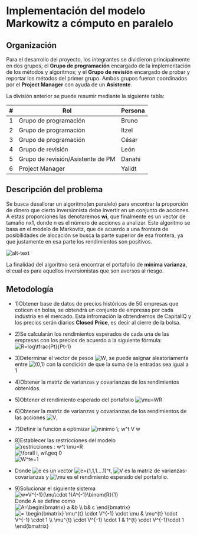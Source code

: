 # Implementación del modelo Markowitz a cómputo en paralelo



## Organización

Para el desarrollo del proyecto, los integrantes se dividieron principalmente en dos grupos; el **Grupo de programación** encargado de la implementación de los métodos y algoritmos; y el **Grupo de revisión** encargado de probar y reportar los métodos del primer grupo. Ambos grupos fueron coordinados por el **Project Manager** con ayuda de un **Asistente**.

La división anterior se puede resumir mediante la siguiente tabla:

| #    | Rol                                   | Persona      | 
| ---- | --------------------------------------| ------------ | 
| 1    | Grupo de programación                 | Bruno        | 
| 2    | Grupo de programación                 | Itzel        | 
| 3    | Grupo de programación                 | César        | 
| 4    | Grupo de revisión                     | León         |
| 5    | Grupo de revisión/Asistente de PM     | Danahi       | 
| 6    | Project Manager                       | Yalidt       | 

## Descripción del problema

Se busca desallorar un algoritmo(en paralelo) para encontrar la proporción de dinero que cierto inversionista debe invertir en un conjunto de acciones. A estas proporciones las denotaremos **wi**, que finalmente es un vector de tamaño nx1, donde n es el número de acciones a analizar. Este algoritmo se basa en el modelo de Markovitz, que de acuerdo a una frontera de posibilidades de alocación se busca la parte superior de esa frontera, ya que justamente en esa parte los rendimientos son positivos.

![alt-text](https://github.com/czammar/MNO_finalproject/blob/master/images/frontera_eficiente.png)

La finalidad del algoritmo será encontrar el portafolio de **mínima varianza**, el cual es para aquellos inversionistas que son aversos al riesgo. 

## Metodología
* 1)Obtener base de datos de precios históricos de 50 empresas que coticen en bolsa, se obtendrá un conjunto de empresas por cada industria en el mercado. Esta infromación la obtendremos de CapitalIQ y los precios serán diarios **Closed Price**, es decir al cierre de la bolsa.

* 2)Se calcularán los rendimientos esperados de cada una de las empresas con los precios de acuerdo a la siguiente fórmula:
![R=log\tfrac{Pt}{Pt-1}](https://render.githubusercontent.com/render/math?math=R%3Dlog%5Ctfrac%7BPt%7D%7BPt-1%7D)

* 3)Determinar el vector de pesos ![$W$](https://render.githubusercontent.com/render/math?math=%24W%24), se puede asignar aleatoriamente entre ![$(0,1)$](https://render.githubusercontent.com/render/math?math=%24(0%2C1)%24) con la condición de que la suma de la entradas sea igual a 1
* 4)Obtener la matriz de varianzas y covarianzas de los rendimientos obtenidos
* 5)Obtener el rendimiento esperado del portafolio ![$\mu=WR$](https://render.githubusercontent.com/render/math?math=%24%5Cmu%3DWR%24)
* 6)Obtener la matriz de varianzas y covarianzas de los rendimientos de las acciones ![$V$](https://render.githubusercontent.com/render/math?math=%24V%24),
* 7)Definir la función a optimizar  ![$minimo \; w^t V w$](https://render.githubusercontent.com/render/math?math=%24minimo%20%5C%3B%20w%5Et%20V%20w%24)
* 8)Establecer las restricciones del modelo<br />
![restricciones : w^t \mu=R](https://render.githubusercontent.com/render/math?math=restricciones%20%3A%20w%5Et%20%5Cmu%3DR)<br />
![\forall i, wi\geq 0](https://render.githubusercontent.com/render/math?math=%5Cforall%20i%2C%20wi%5Cgeq%200)<br />
![W^te=1](https://render.githubusercontent.com/render/math?math=W%5Ete%3D1)<br />

* Donde ![e](https://render.githubusercontent.com/render/math?math=e) es un vector ![e=(1,1,1....1)^t](https://render.githubusercontent.com/render/math?math=e%3D(1%2C1%2C1....1)%5Et), ![V](https://render.githubusercontent.com/render/math?math=V) es la matriz de varianzas-covarianzas y ![\mu](https://render.githubusercontent.com/render/math?math=%5Cmu) es el rendimiento esperado del portafolio.<br />

* 9)Solucionar el siguiente sistema  <br />
![w=V^{-1}(\mu\cdot 1)A^{-1}\binom{R}{1}](https://render.githubusercontent.com/render/math?math=w%3DV%5E%7B-1%7D(%5Cmu%5Ccdot%201)A%5E%7B-1%7D%5Cbinom%7BR%7D%7B1%7D)<br />
Donde A se define como<br />
![$A=\begin{bmatrix} a &b \\ b& c \end{bmatrix}$](https://render.githubusercontent.com/render/math?math=%24A%3D%5Cbegin%7Bbmatrix%7D%20a%20%26b%20%5C%5C%20b%26%20c%20%5Cend%7Bbmatrix%7D%24)![$= \begin{bmatrix} \mu^{t} \cdot V^{-1} \cdot \mu & \mu^{t} \cdot V^{-1} \cdot 1 \\ \mu^{t} \cdot V^{-1} \cdot 1 & 1^{t} \cdot V^{-1}\cdot 1 \end{bmatrix}$](https://render.githubusercontent.com/render/math?math=%24%3D%20%5Cbegin%7Bbmatrix%7D%20%5Cmu%5E%7Bt%7D%20%5Ccdot%20V%5E%7B-1%7D%20%5Ccdot%20%5Cmu%20%26%20%5Cmu%5E%7Bt%7D%20%5Ccdot%20V%5E%7B-1%7D%20%5Ccdot%201%20%5C%5C%20%5Cmu%5E%7Bt%7D%20%5Ccdot%20V%5E%7B-1%7D%20%5Ccdot%201%20%26%201%5E%7Bt%7D%20%5Ccdot%20V%5E%7B-1%7D%5Ccdot%201%20%5Cend%7Bbmatrix%7D%24)



